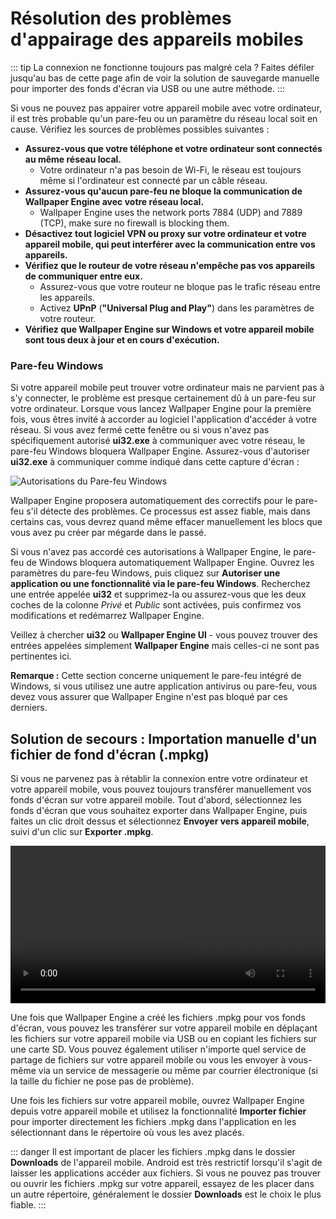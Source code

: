 # Résolution des problèmes d'appairage des appareils mobiles

::: tip
La connexion ne fonctionne toujours pas malgré cela ? Faites défiler jusqu'au bas de cette page afin de voir la solution de sauvegarde manuelle pour importer des fonds d'écran via USB ou une autre méthode.
:::

Si vous ne pouvez pas appairer votre appareil mobile avec votre ordinateur, il est très probable qu'un pare-feu ou un paramètre du réseau local soit en cause. Vérifiez les sources de problèmes possibles suivantes :

* **Assurez-vous que votre téléphone et votre ordinateur sont connectés au même réseau local.**
  * Votre ordinateur n'a pas besoin de Wi-Fi, le réseau est toujours même si l'ordinateur est connecté par un câble réseau.
* **Assurez-vous qu'aucun pare-feu ne bloque la communication de Wallpaper Engine avec votre réseau local.**
  * Wallpaper Engine uses the network ports 7884 (UDP) and 7889 (TCP), make sure no firewall is blocking them.
* **Désactivez tout logiciel VPN ou proxy sur votre ordinateur et votre appareil mobile, qui peut interférer avec la communication entre vos appareils.**
* **Vérifiez que le routeur de votre réseau n'empêche pas vos appareils de communiquer entre eux.**
    * Assurez-vous que votre routeur ne bloque pas le trafic réseau entre les appareils.
    * Activez **UPnP** (**"Universal Plug and Play"**) dans les paramètres de votre routeur.
* **Vérifiez que Wallpaper Engine sur Windows et votre appareil mobile sont tous deux à jour et en cours d'exécution.**

### Pare-feu Windows

Si votre appareil mobile peut trouver votre ordinateur mais ne parvient pas à s'y connecter, le problème est presque certainement dû à un pare-feu sur votre ordinateur. Lorsque vous lancez Wallpaper Engine pour la première fois, vous êtres invité à accorder au logiciel l'application d'accéder à votre réseau. Si vous avez fermé cette fenêtre ou si vous n'avez pas spécifiquement autorisé **ui32.exe** à communiquer avec votre réseau, le pare-feu Windows bloquera Wallpaper Engine. Assurez-vous d'autoriser **ui32.exe** à communiquer comme indiqué dans cette capture d'écran :

![Autorisations du Pare-feu Windows](/img/faq/windows_defender.png)

Wallpaper Engine proposera automatiquement des correctifs pour le pare-feu s'il détecte des problèmes. Ce processus est assez fiable, mais dans certains cas, vous devrez quand même effacer manuellement les blocs que vous avez pu créer par mégarde dans le passé.

Si vous n'avez pas accordé ces autorisations à Wallpaper Engine, le pare-feu de Windows bloquera automatiquement Wallpaper Engine. Ouvrez les paramètres du pare-feu Windows, puis cliquez sur **Autoriser une application ou une fonctionnalité via le pare-feu Windows**. Recherchez une entrée appelée **ui32** et supprimez-la ou assurez-vous que les deux coches de la colonne *Privé* et *Public* sont activées, puis confirmez vos modifications et redémarrez Wallpaper Engine.

Veillez à chercher **ui32** ou **Wallpaper Engine UI** - vous pouvez trouver des entrées appelées simplement **Wallpaper Engine** mais celles-ci ne sont pas pertinentes ici.

**Remarque :** Cette section concerne uniquement le pare-feu intégré de Windows, si vous utilisez une autre application antivirus ou pare-feu, vous devez vous assurer que Wallpaper Engine n'est pas bloqué par ces derniers.

## Solution de secours : Importation manuelle d'un fichier de fond d'écran (.mpkg)

Si vous ne parvenez pas à rétablir la connexion entre votre ordinateur et votre appareil mobile, vous pouvez toujours transférer manuellement vos fonds d'écran sur votre appareil mobile. Tout d'abord, sélectionnez les fonds d'écran que vous souhaitez exporter dans Wallpaper Engine, puis faites un clic droit dessus et sélectionnez **Envoyer vers appareil mobile**, suivi d'un clic sur **Exporter .mpkg**.

<video width="100%" controls autoplay loop>
  <source src="/videos/mobile_export.mp4" type="video/mp4">
  Votre explorateur ne prend pas en charge le filtre vidéo.
</video>

Une fois que Wallpaper Engine a créé les fichiers .mpkg pour vos fonds d'écran, vous pouvez les transférer sur votre appareil mobile en déplaçant les fichiers sur votre appareil mobile via USB ou en copiant les fichiers sur une carte SD. Vous pouvez également utiliser n'importe quel service de partage de fichiers sur votre appareil mobile ou vous les envoyer à vous-même via un service de messagerie ou même par courrier électronique (si la taille du fichier ne pose pas de problème).

Une fois les fichiers sur votre appareil mobile, ouvrez Wallpaper Engine depuis votre appareil mobile et utilisez la fonctionnalité **Importer fichier** pour importer directement les fichiers .mpkg dans l'application en les sélectionnant dans le répertoire où vous les avez placés.

::: danger
Il est important de placer les fichiers .mpkg dans le dossier **Downloads** de l'appareil mobile. Android est très restrictif lorsqu'il s'agit de laisser les applications accéder aux fichiers. Si vous ne pouvez pas trouver ou ouvrir les fichiers .mpkg sur votre appareil, essayez de les placer dans un autre répertoire, généralement le dossier **Downloads** est le choix le plus fiable.
:::